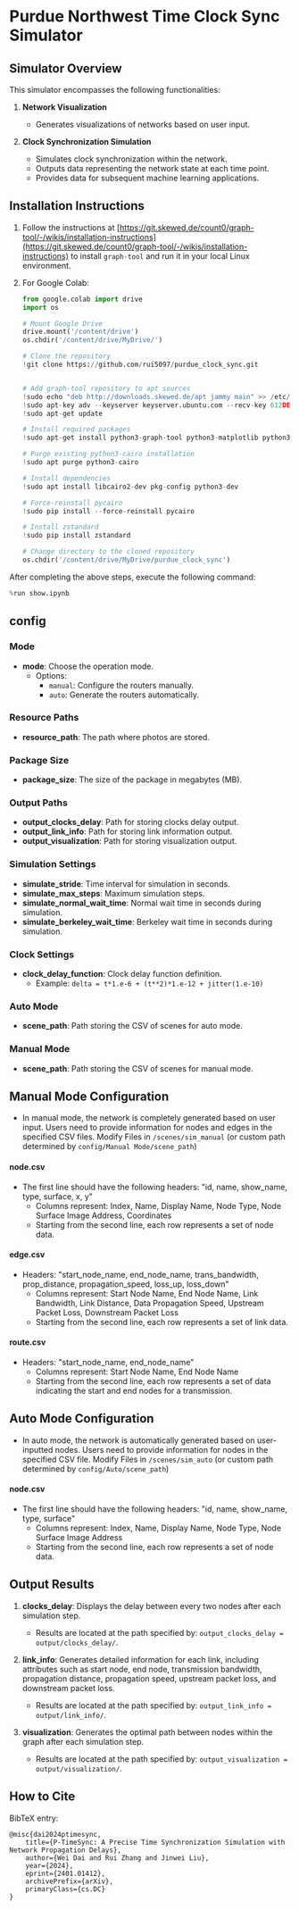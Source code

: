 # Purdue Northwest Time Clock Sync Simulator


## Simulator Overview

This simulator encompasses the following functionalities:

1. **Network Visualization**
   - Generates visualizations of networks based on user input.

2. **Clock Synchronization Simulation**
   - Simulates clock synchronization within the network.
   - Outputs data representing the network state at each time point.
   - Provides data for subsequent machine learning applications.


## Installation Instructions

1. Follow the instructions at [https://git.skewed.de/count0/graph-tool/-/wikis/installation-instructions](https://git.skewed.de/count0/graph-tool/-/wikis/installation-instructions) to install `graph-tool` and run it in your local Linux environment.

2. For Google Colab:

    ```python
    from google.colab import drive
    import os
    
    # Mount Google Drive
    drive.mount('/content/drive')
    os.chdir('/content/drive/MyDrive/')
    
    # Clone the repository
    !git clone https://github.com/rui5097/purdue_clock_sync.git
    
    
    # Add graph-tool repository to apt sources
    !sudo echo "deb http://downloads.skewed.de/apt jammy main" >> /etc/apt/sources.list
    !sudo apt-key adv --keyserver keyserver.ubuntu.com --recv-key 612DEFB798507F25
    !sudo apt-get update
    
    # Install required packages
    !sudo apt-get install python3-graph-tool python3-matplotlib python3-cairo
    
    # Purge existing python3-cairo installation
    !sudo apt purge python3-cairo
    
    # Install dependencies
    !sudo apt install libcairo2-dev pkg-config python3-dev
    
    # Force-reinstall pycairo
    !sudo pip install --force-reinstall pycairo
    
    # Install zstandard
    !sudo pip install zstandard
    
    # Change directory to the cloned repository
    os.chdir('/content/drive/MyDrive/purdue_clock_sync')
    
    ```

After completing the above steps, execute the following command:

```python
%run show.ipynb
```

## config

### Mode
- **mode**: Choose the operation mode.
  - Options:
    - `manual`: Configure the routers manually.
    - `auto`: Generate the routers automatically.

### Resource Paths
- **resource_path**: The path where photos are stored.

### Package Size
- **package_size**: The size of the package in megabytes (MB).

### Output Paths
- **output_clocks_delay**: Path for storing clocks delay output.
- **output_link_info**: Path for storing link information output.
- **output_visualization**: Path for storing visualization output.

### Simulation Settings
- **simulate_stride**: Time interval for simulation in seconds.
- **simulate_max_steps**: Maximum simulation steps.
- **simulate_normal_wait_time**: Normal wait time in seconds during simulation.
- **simulate_berkeley_wait_time**: Berkeley wait time in seconds during simulation.

### Clock Settings
- **clock_delay_function**: Clock delay function definition.
  - Example: `delta = t*1.e-6 + (t**2)*1.e-12 + jitter(1.e-10)`

### Auto Mode
- **scene_path**: Path storing the CSV of scenes for auto mode.

### Manual Mode
- **scene_path**: Path storing the CSV of scenes for manual mode.



## Manual Mode Configuration

- In manual mode, the network is completely generated based on user input. Users need to provide information for nodes and edges in the specified CSV files. Modify Files in `/scenes/sim_manual` (or custom path determined by `config/Manual Mode/scene_path`)

#### node.csv
- The first line should have the following headers: "id, name, show_name, type, surface, x, y"
  - Columns represent: Index, Name, Display Name, Node Type, Node Surface Image Address, Coordinates
  - Starting from the second line, each row represents a set of node data.

#### edge.csv
- Headers: "start_node_name, end_node_name, trans_bandwidth, prop_distance, propagation_speed, loss_up, loss_down"
  - Columns represent: Start Node Name, End Node Name, Link Bandwidth, Link Distance, Data Propagation Speed, Upstream Packet Loss, Downstream Packet Loss
  - Starting from the second line, each row represents a set of link data.

#### route.csv
- Headers: "start_node_name, end_node_name"
  - Columns represent: Start Node Name, End Node Name
  - Starting from the second line, each row represents a set of data indicating the start and end nodes for a transmission.

## Auto Mode Configuration

- In auto mode, the network is automatically generated based on user-inputted nodes. Users need to provide information for nodes in the specified CSV file. Modify Files in `/scenes/sim_auto` (or custom path determined by `config/Auto/scene_path`)

#### node.csv
- The first line should have the following headers: "id, name, show_name, type, surface"
  - Columns represent: Index, Name, Display Name, Node Type, Node Surface Image Address
  - Starting from the second line, each row represents a set of node data.

## Output Results

1. **clocks_delay**: Displays the delay between every two nodes after each simulation step.
   - Results are located at the path specified by: `output_clocks_delay = output/clocks_delay/`.

2. **link_info**: Generates detailed information for each link, including attributes such as start node, end node, transmission bandwidth, propagation distance, propagation speed, upstream packet loss, and downstream packet loss.
   - Results are located at the path specified by: `output_link_info = output/link_info/`.

3. **visualization**: Generates the optimal path between nodes within the graph after each simulation step.
   - Results are located at the path specified by: `output_visualization = output/visualization/`.

## How to Cite 
BibTeX entry:
```
@misc{dai2024ptimesync,
    title={P-TimeSync: A Precise Time Synchronization Simulation with Network Propagation Delays},
    author={Wei Dai and Rui Zhang and Jinwei Liu},
    year={2024},
    eprint={2401.01412},
    archivePrefix={arXiv},
    primaryClass={cs.DC}
}
```